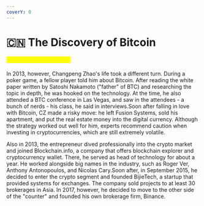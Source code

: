 ```yaml
---
coverY: 0
---
```


# 🇨🇳 The Discovery of Bitcoin

#### <mark style="color:yellow;">The Discovery of Bitcoin</mark>

In 2013, however, Changpeng Zhao's life took a different turn. During a poker game, a fellow player told him about Bitcoin. After reading the white paper written by Satoshi Nakamoto ("father" of BTC) and researching the topic in depth, he was hooked on the technology. At the time, he also attended a BTC conference in Las Vegas, and saw in the attendees - a bunch of nerds - his class, he said in interviews.Soon after falling in love with Bitcoin, CZ made a risky move: he left Fusion Systems, sold his apartment, and put the real estate money into the digital currency. Although the strategy worked out well for him, experts recommend caution when investing in cryptocurrencies, which are still extremely volatile.

Also in 2013, the entrepreneur dived professionally into the crypto market and joined Blockchain.info, a company that offers blockchain explorer and cryptocurrency wallet. There, he served as head of technology for about a year. He worked alongside big names in the industry, such as Roger Ver, Anthony Antonopoulos, and Nicolas Cary.Soon after, in September 2015, he decided to enter the crypto segment and founded BijieTech, a startup that provided systems for exchanges. The company sold projects to at least 30 brokerages in Asia. In 2017, however, he decided to move to the other side of the "counter" and founded his own brokerage firm, Binance.
